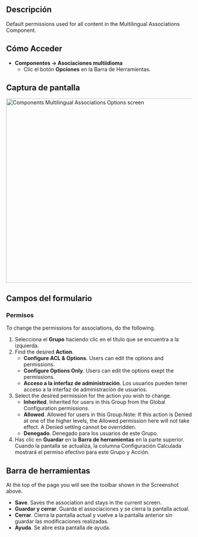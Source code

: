 <!-- Filename: Help4.x:Multilingual_Associations:_Options / Display title: Asociaciones multiidioma: Opciones -->

## Descripción

Default permissions used for all content in the Multilingual
Associations Component.

## Cómo Acceder

- **Componentes → Asociaciones multiidioma**
  - Clic el botón **Opciones** en la Barra de Herramientas.

## Captura de pantalla

<img
src="https://docs.joomla.org/images/thumb/1/1c/Help-4x-Components-Multilingual-Associations-Options-screen-es.png/800px-Help-4x-Components-Multilingual-Associations-Options-screen-es.png"
decoding="async"
srcset="https://docs.joomla.org/images/thumb/1/1c/Help-4x-Components-Multilingual-Associations-Options-screen-es.png/1200px-Help-4x-Components-Multilingual-Associations-Options-screen-es.png 1.5x, https://docs.joomla.org/images/thumb/1/1c/Help-4x-Components-Multilingual-Associations-Options-screen-es.png/1600px-Help-4x-Components-Multilingual-Associations-Options-screen-es.png 2x"
data-file-width="2720" data-file-height="1700" width="800" height="500"
alt="Components Multilingual Associations Options screen" />

## Campos del formulario

### Permisos

To change the permissions for associations, do the following.

1.  Selecciona el **Grupo** haciendo clic en el título que se encuentra
    a la izquierda.
2.  Find the desired **Action**.
    - **Configure ACL & Options**. Users can edit the options and
      permissions.
    - **Configure Options Only**. Users can edit the options exept the
      permissions.
    - **Acceso a la interfaz de administración**. Los usuarios pueden
      tener acceso a la interfaz de administración de usuarios.
3.  Select the desired permission for the action you wish to change.
    - **Inherited**. Inherited for users in this Group from the Global Configuration
      permissions.
    - **Allowed**. Allowed for users in this Group.Note: If this action
      is Denied at one of the higher levels, the Allowed permission here
      will not take effect. A Denied setting cannot be overridden.
    - **Denegado**. Denegado para los usuarios de este Grupo.
4.  Has clic en **Guardar** en la **Barra de herramientas** en la parte
    superior. Cuando la pantalla se actualiza, la columna Configuración
    Calculada mostrará el permiso efectivo para este Grupo y Acción.

## Barra de herramientas

At the top of the page you will see the toolbar shown in the
Screenshot above.

- **Save**. Saves the association and stays in the current screen.
- **Guardar y cerrar**. Guarda el associaciones y se cierra la pantalla
  actual.
- **Cerrar**. Cierra la pantalla actual y vuelve a la pantalla anterior
  sin guardar las modificaciones realizadas.
- **Ayuda**. Se abre esta pantalla de ayuda.

